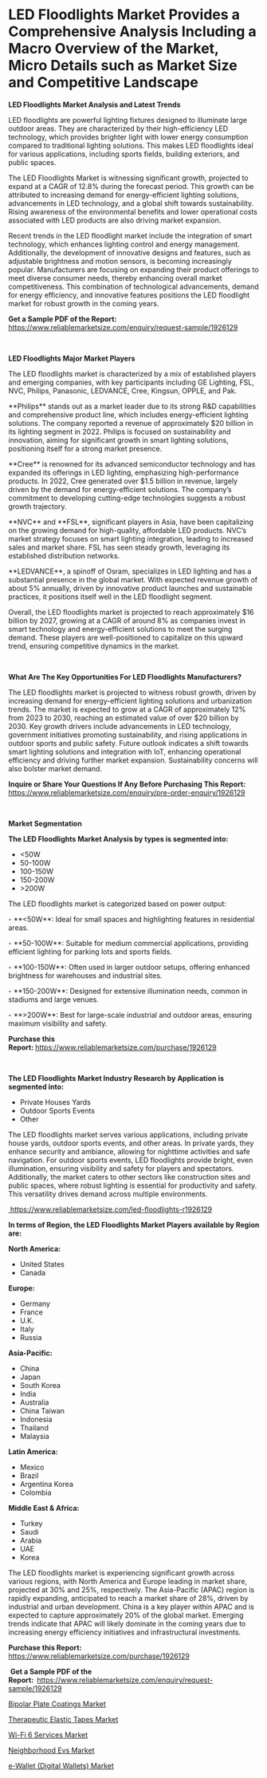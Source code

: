 <p><h1>LED Floodlights Market Provides a Comprehensive Analysis Including a Macro Overview of the Market, Micro Details such as Market Size and Competitive Landscape</h1></p><p><strong>LED Floodlights Market Analysis and Latest Trends</strong></p>
<p><p>LED floodlights are powerful lighting fixtures designed to illuminate large outdoor areas. They are characterized by their high-efficiency LED technology, which provides brighter light with lower energy consumption compared to traditional lighting solutions. This makes LED floodlights ideal for various applications, including sports fields, building exteriors, and public spaces.</p><p>The LED Floodlights Market is witnessing significant growth, projected to expand at a CAGR of 12.8% during the forecast period. This growth can be attributed to increasing demand for energy-efficient lighting solutions, advancements in LED technology, and a global shift towards sustainability. Rising awareness of the environmental benefits and lower operational costs associated with LED products are also driving market expansion.</p><p>Recent trends in the LED floodlight market include the integration of smart technology, which enhances lighting control and energy management. Additionally, the development of innovative designs and features, such as adjustable brightness and motion sensors, is becoming increasingly popular. Manufacturers are focusing on expanding their product offerings to meet diverse consumer needs, thereby enhancing overall market competitiveness. This combination of technological advancements, demand for energy efficiency, and innovative features positions the LED floodlight market for robust growth in the coming years.</p></p>
<p><strong>Get a Sample PDF of the Report:&nbsp;</strong> <a href="https://www.reliablemarketsize.com/enquiry/request-sample/1926129?utm_campaign=1771&utm_medium=2&utm_source=Github&utm_content=ia&utm_term=25102024&utm_id=led-floodlights">https://www.reliablemarketsize.com/enquiry/request-sample/1926129</a></p>
<p>&nbsp;</p>
<p><strong>LED Floodlights Major Market Players</strong></p>
<p><p>The LED floodlights market is characterized by a mix of established players and emerging companies, with key participants including GE Lighting, FSL, NVC, Philips, Panasonic, LEDVANCE, Cree, Kingsun, OPPLE, and Pak.</p><p>**Philips** stands out as a market leader due to its strong R&D capabilities and comprehensive product line, which includes energy-efficient lighting solutions. The company reported a revenue of approximately $20 billion in its lighting segment in 2022. Philips is focused on sustainability and innovation, aiming for significant growth in smart lighting solutions, positioning itself for a strong market presence.</p><p>**Cree** is renowned for its advanced semiconductor technology and has expanded its offerings in LED lighting, emphasizing high-performance products. In 2022, Cree generated over $1.5 billion in revenue, largely driven by the demand for energy-efficient solutions. The company’s commitment to developing cutting-edge technologies suggests a robust growth trajectory.</p><p>**NVC** and **FSL**, significant players in Asia, have been capitalizing on the growing demand for high-quality, affordable LED products. NVC’s market strategy focuses on smart lighting integration, leading to increased sales and market share. FSL has seen steady growth, leveraging its established distribution networks.</p><p>**LEDVANCE**, a spinoff of Osram, specializes in LED lighting and has a substantial presence in the global market. With expected revenue growth of about 5% annually, driven by innovative product launches and sustainable practices, it positions itself well in the LED floodlight segment.</p><p>Overall, the LED floodlights market is projected to reach approximately $16 billion by 2027, growing at a CAGR of around 8% as companies invest in smart technology and energy-efficient solutions to meet the surging demand. These players are well-positioned to capitalize on this upward trend, ensuring competitive dynamics in the market.</p></p>
<p>&nbsp;</p>
<p><strong>What Are The Key Opportunities For LED Floodlights Manufacturers?</strong></p>
<p><p>The LED floodlights market is projected to witness robust growth, driven by increasing demand for energy-efficient lighting solutions and urbanization trends. The market is expected to grow at a CAGR of approximately 12% from 2023 to 2030, reaching an estimated value of over $20 billion by 2030. Key growth drivers include advancements in LED technology, government initiatives promoting sustainability, and rising applications in outdoor sports and public safety. Future outlook indicates a shift towards smart lighting solutions and integration with IoT, enhancing operational efficiency and driving further market expansion. Sustainability concerns will also bolster market demand.</p></p>
<p><strong>Inquire or Share Your Questions If Any Before Purchasing This Report:</strong> <a href="https://www.reliablemarketsize.com/enquiry/pre-order-enquiry/1926129?utm_campaign=1771&utm_medium=2&utm_source=Github&utm_content=ia&utm_term=25102024&utm_id=led-floodlights">https://www.reliablemarketsize.com/enquiry/pre-order-enquiry/1926129</a></p>
<p>&nbsp;</p>
<p><strong>Market Segmentation</strong></p>
<p><strong>The LED Floodlights Market Analysis by types is segmented into:</strong></p>
<p><ul><li><50W</li><li>50-100W</li><li>100-150W</li><li>150-200W</li><li>>200W</li></ul></p>
<p><p>The LED floodlights market is categorized based on power output: </p><p>- **<50W**: Ideal for small spaces and highlighting features in residential areas.</p><p>- **50-100W**: Suitable for medium commercial applications, providing efficient lighting for parking lots and sports fields.</p><p>- **100-150W**: Often used in larger outdoor setups, offering enhanced brightness for warehouses and industrial sites.</p><p>- **150-200W**: Designed for extensive illumination needs, common in stadiums and large venues.</p><p>- **>200W**: Best for large-scale industrial and outdoor areas, ensuring maximum visibility and safety.</p></p>
<p><strong>Purchase this Report:&nbsp;</strong><a href="https://www.reliablemarketsize.com/purchase/1926129?utm_campaign=1771&utm_medium=2&utm_source=Github&utm_content=ia&utm_term=25102024&utm_id=led-floodlights">https://www.reliablemarketsize.com/purchase/1926129</a></p>
<p>&nbsp;</p>
<p><strong>The LED Floodlights Market Industry Research by Application is segmented into:</strong></p>
<p><ul><li>Private Houses Yards</li><li>Outdoor Sports Events</li><li>Other</li></ul></p>
<p><p>The LED floodlights market serves various applications, including private house yards, outdoor sports events, and other areas. In private yards, they enhance security and ambiance, allowing for nighttime activities and safe navigation. For outdoor sports events, LED floodlights provide bright, even illumination, ensuring visibility and safety for players and spectators. Additionally, the market caters to other sectors like construction sites and public spaces, where robust lighting is essential for productivity and safety. This versatility drives demand across multiple environments.</p></p>
<p><a href="https://www.reliablemarketsize.com/led-floodlights-r1926129?utm_campaign=1771&utm_medium=2&utm_source=Github&utm_content=ia&utm_term=25102024&utm_id=led-floodlights">&nbsp;https://www.reliablemarketsize.com/led-floodlights-r1926129</a></p>
<p><strong>In terms of Region, the LED Floodlights Market Players available by Region are:</strong></p>
<p>
    <p> <strong> North America: </strong>
        <ul>
            <li>United States</li>
            <li>Canada</li>
        </ul>
        </p> 
    <p> <strong> Europe: </strong>
        <ul>
            <li>Germany</li>
            <li>France</li>
            <li>U.K.</li>
            <li>Italy</li>
            <li>Russia</li>
        </ul>
        </p> 
    <p> <strong> Asia-Pacific: </strong>
        <ul>
            <li>China</li>
            <li>Japan</li>
            <li>South Korea</li>
            <li>India</li>
            <li>Australia</li>
            <li>China Taiwan</li>
            <li>Indonesia</li>
            <li>Thailand</li>
            <li>Malaysia</li>
        </ul>
        </p> 
    <p> <strong> Latin America: </strong>
        <ul>
            <li>Mexico</li>
            <li>Brazil</li>
            <li>Argentina Korea</li>
            <li>Colombia</li>
        </ul>
        </p> 
    <p> <strong> Middle East & Africa: </strong>
        <ul>
            <li>Turkey</li>
            <li>Saudi</li>
            <li>Arabia</li>
            <li>UAE</li>
            <li>Korea</li>
        </ul>
    </p>
    </p>
<p><p>The LED floodlights market is experiencing significant growth across various regions, with North America and Europe leading in market share, projected at 30% and 25%, respectively. The Asia-Pacific (APAC) region is rapidly expanding, anticipated to reach a market share of 28%, driven by industrial and urban development. China is a key player within APAC and is expected to capture approximately 20% of the global market. Emerging trends indicate that APAC will likely dominate in the coming years due to increasing energy efficiency initiatives and infrastructural investments.</p></p>
<p><strong>Purchase this Report: </strong><a href="https://www.reliablemarketsize.com/purchase/1926129?utm_campaign=1771&utm_medium=2&utm_source=Github&utm_content=ia&utm_term=25102024&utm_id=led-floodlights">https://www.reliablemarketsize.com/purchase/1926129</a></p>
<p>&nbsp;<strong>Get a Sample PDF of the Report:&nbsp;&nbsp;</strong><a href="https://www.reliablemarketsize.com/enquiry/request-sample/1926129?utm_campaign=1771&utm_medium=2&utm_source=Github&utm_content=ia&utm_term=25102024&utm_id=led-floodlights">https://www.reliablemarketsize.com/enquiry/request-sample/1926129</a></p>
<p><strong></strong></p>
<p><p><a href="https://www.linkedin.com/pulse/global-bipolar-plate-coatings-market-pulse-trends-growth-7vpmf?utm_campaign=1771&utm_medium=2&utm_source=Github&utm_content=ia&utm_term=25102024&utm_id=led-floodlights">Bipolar Plate Coatings Market</a></p><p><a href="https://www.linkedin.com/pulse/therapeutic-elastic-tapes-market-industry-landscape-growth-doxjf?utm_campaign=1771&utm_medium=2&utm_source=Github&utm_content=ia&utm_term=25102024&utm_id=led-floodlights">Therapeutic Elastic Tapes Market</a></p><p><a href="https://www.linkedin.com/pulse/wi-fi-6-services-industry-resonance-76-amplification-across-nxadf?utm_campaign=1771&utm_medium=2&utm_source=Github&utm_content=ia&utm_term=25102024&utm_id=led-floodlights">Wi-Fi 6 Services Market</a></p><p><a href="https://www.linkedin.com/pulse/surfing-neighborhood-evs-wave-riding-market-currents-2031-jhcjf?utm_campaign=1771&utm_medium=2&utm_source=Github&utm_content=ia&utm_term=25102024&utm_id=led-floodlights">Neighborhood Evs Market</a></p><p><a href="https://www.linkedin.com/pulse/global-e-wallet-digital-wallets-market-trends-forecasts-strategic-szeof?utm_campaign=1771&utm_medium=2&utm_source=Github&utm_content=ia&utm_term=25102024&utm_id=led-floodlights">e-Wallet (Digital Wallets) Market</a></p></p>
